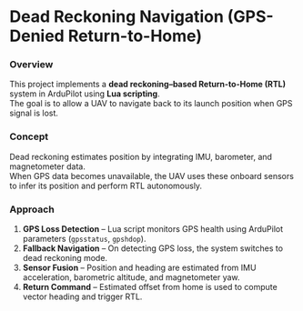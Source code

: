 # Dead Reckoning Navigation (GPS-Denied Return-to-Home)

### Overview
This project implements a **dead reckoning–based Return-to-Home (RTL)** system in ArduPilot using **Lua scripting**.  
The goal is to allow a UAV to navigate back to its launch position when GPS signal is lost.

### Concept
Dead reckoning estimates position by integrating IMU, barometer, and magnetometer data.  
When GPS data becomes unavailable, the UAV uses these onboard sensors to infer its position and perform RTL autonomously.

### Approach
1. **GPS Loss Detection** – Lua script monitors GPS health using ArduPilot parameters (`gpsstatus`, `gpshdop`).  
2. **Fallback Navigation** – On detecting GPS loss, the system switches to dead reckoning mode.  
3. **Sensor Fusion** – Position and heading are estimated from IMU acceleration, barometric altitude, and magnetometer yaw.  
4. **Return Command** – Estimated offset from home is used to compute vector heading and trigger RTL.  



